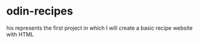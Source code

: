 # odin-recipes
his represents the first project in which I will create a basic recipe website with HTML
